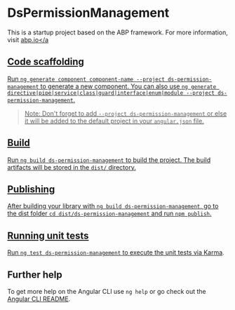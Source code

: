 # DsPermissionManagement

This is a startup project based on the ABP framework. For more information, visit <a href="https://abp.io/" target="_blank">abp.io</a

## Code scaffolding

Run `ng generate component component-name --project ds-permission-management` to generate a new component. You can also use `ng generate directive|pipe|service|class|guard|interface|enum|module --project ds-permission-management`.
> Note: Don't forget to add `--project ds-permission-management` or else it will be added to the default project in your `angular.json` file. 

## Build

Run `ng build ds-permission-management` to build the project. The build artifacts will be stored in the `dist/` directory.

## Publishing

After building your library with `ng build ds-permission-management`, go to the dist folder `cd dist/ds-permission-management` and run `npm publish`.

## Running unit tests

Run `ng test ds-permission-management` to execute the unit tests via [Karma](https://karma-runner.github.io).

## Further help

To get more help on the Angular CLI use `ng help` or go check out the [Angular CLI README](https://github.com/angular/angular-cli/blob/master/README.md).
